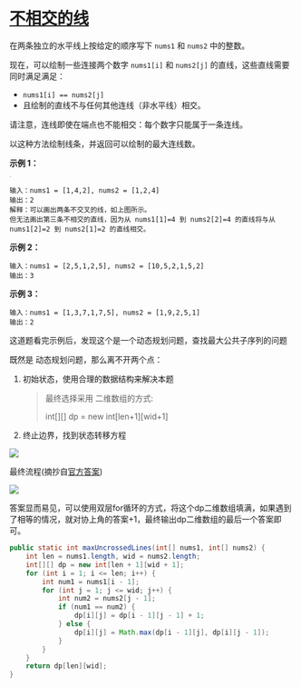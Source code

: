 # [不相交的线](https://leetcode-cn.com/problems/uncrossed-lines/)

在两条独立的水平线上按给定的顺序写下 `nums1` 和 `nums2` 中的整数。

现在，可以绘制一些连接两个数字 `nums1[i]` 和 `nums2[j]` 的直线，这些直线需要同时满足满足：

-  `nums1[i] == nums2[j]`
- 且绘制的直线不与任何其他连线（非水平线）相交。

请注意，连线即使在端点也不能相交：每个数字只能属于一条连线。

以这种方法绘制线条，并返回可以绘制的最大连线数。

 

**示例 1：**

<img src="https://assets.leetcode-cn.com/aliyun-lc-upload/uploads/2019/04/28/142.png" alt="img" style="zoom:8%;" />

```
输入：nums1 = [1,4,2], nums2 = [1,2,4]
输出：2
解释：可以画出两条不交叉的线，如上图所示。 
但无法画出第三条不相交的直线，因为从 nums1[1]=4 到 nums2[2]=4 的直线将与从 nums1[2]=2 到 nums2[1]=2 的直线相交。
```

**示例 2：**

```
输入：nums1 = [2,5,1,2,5], nums2 = [10,5,2,1,5,2]
输出：3
```

**示例 3：**

```
输入：nums1 = [1,3,7,1,7,5], nums2 = [1,9,2,5,1]
输出：2
```

 

这道题看完示例后，发现这个是一个动态规划问题，查找最大公共子序列的问题

既然是 动态规划问题，那么离不开两个点：

1. 初始状态，使用合理的数据结构来解决本题

   > 最终选择采用 二维数组的方式:
   >
   > int\[\]\[\] dp = new int\[len+1]\[wid+1]

2. 终止边界，找到状态转移方程

![](http://rloqc3ngo.hd-bkt.clouddn.com/20210521102727.png)



最终流程(摘抄自[官方答案](https://leetcode-cn.com/problems/uncrossed-lines/solution/bu-xiang-jiao-de-xian-by-leetcode-soluti-6tqz/))

![](https://assets.leetcode-cn.com/solution-static/1035/1.png)

答案显而易见，可以使用双层for循环的方式，将这个dp二维数组填满，如果遇到了相等的情况，就对协上角的答案+1，最终输出dp二维数组的最后一个答案即可。

```java
public static int maxUncrossedLines(int[] nums1, int[] nums2) {
    int len = nums1.length, wid = nums2.length;
    int[][] dp = new int[len + 1][wid + 1];
    for (int i = 1; i <= len; i++) {
        int num1 = nums1[i - 1];
        for (int j = 1; j <= wid; j++) {
            int num2 = nums2[j - 1];
            if (num1 == num2) {
                dp[i][j] = dp[i - 1][j - 1] + 1;
            } else {
                dp[i][j] = Math.max(dp[i - 1][j], dp[i][j - 1]);
            }
        }
    }
    return dp[len][wid];
}
```



